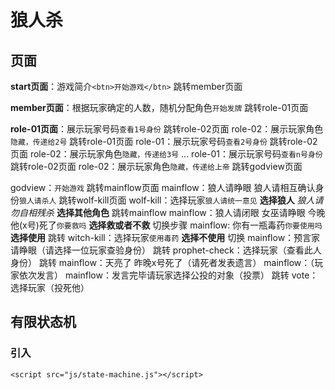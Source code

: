 # 狼人杀
## 页面
**start页面**：游戏简介`<btn>开始游戏</btn>`
跳转member页面

**member页面**：根据玩家确定的人数，随机分配角色`开始发牌`
跳转role-01页面

**role-01页面**：展示玩家号码`查看1号身份`
跳转role-02页面
role-02：展示玩家角色`隐藏，传递给2号`
跳转role-01页面
role-01：展示玩家号码`查看2号身份`
跳转role-02页面
role-02：展示玩家角色`隐藏，传递给3号`
...
role-01：展示玩家号码`查看n号身份`
跳转role-02页面
role-02：展示玩家角色`隐藏，传递给上帝`
跳转godview页面

godview：`开始游戏`
跳转mainflow页面
mainflow：狼人请睁眼 狼人请相互确认身份`狼人请杀人`
跳转wolf-kill页面
wolf-kill：选择玩家`狼人请统一意见`
**选择狼人** *狼人请勿自相残杀*
**选择其他角色** 跳转mainflow
mainflow：狼人请闭眼 女巫请睁眼 今晚他(x号)死了`你要救吗`
**选择救或者不救** 切换步骤
mainflow: 	你有一瓶毒药`你要使用吗`
**选择使用** 跳转
witch-kill：选择玩家`使用毒药`
**选择不使用** 切换
mainflow：预言家请睁眼（请选择一位玩家查验身份）
跳转
prophet-check：选择玩家（查看此人身份）
跳转
mainflow：天亮了 昨晚x号死了（请死者发表遗言）
mainflow：（玩家依次发言）
mainflow：发言完毕请玩家选择公投的对象（投票）
跳转
vote：选择玩家（投死他）
## 有限状态机
### 引入
```
<script src="js/state-machine.js"></script>
```
